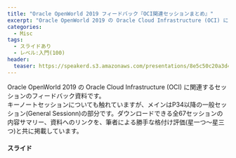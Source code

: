 ```yaml
---
title: "Oracle OpenWorld 2019 フィードバック『OCI関連セッションまとめ』"
excerpt: "Oracle OpenWorld 2019 の Oracle Cloud Infrastructure (OCI) に関連するセッションのフィードバック資料です"
categories:
  - Misc
tags:
  - スライドあり
  - レベル:入門(100)
header:
  teaser: https://speakerd.s3.amazonaws.com/presentations/8e5c50c20a3d45dabb5c41c3d46a2fb0/slide_0.jpg
---
```


Oracle OpenWorld 2019 の Oracle Cloud Infrastructure (OCI) に関連するセッションのフィードバック資料です。  
キーノートセッションについても触れていますが、メインはP34以降の一般セッション(General Sessionn)の部分です。ダウンロードできる全67セッションの内容サマリー、資料へのリンクを、筆者による勝手な格付け評価(星一つ〜星三つ)と共に掲載しています。


#### スライド

<div style="max-width:768px">

<!-- Speakerdeckから Embeded リンクを取得して貼り付け (ここから) -->
<script async class="speakerdeck-embed" data-id="2a5bc12d9f3f4261be52d8ccf685f35c" data-ratio="1.77777777777778" src="//speakerdeck.com/assets/embed.js"></script>
<!-- Speakerdeckから Embeded リンクを取得して貼り付け (ここまで) -->

</div>
